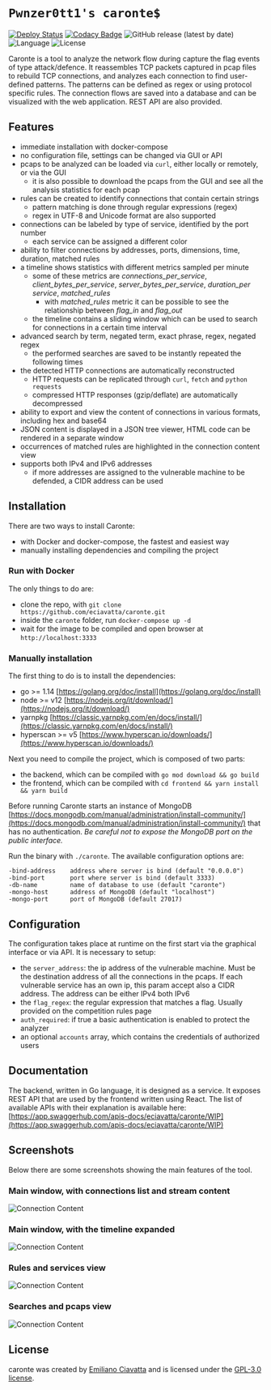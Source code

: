 # `Pwnzer0tt1's caronte$`

[![Deploy Status](https://github.com/pwnzer0tt1/caronte/actions/workflows/deploy.yml/badge.svg)](https://github.com/pwnzer0tt1/caronte/actions/workflows/deploy.yml)
[![Codacy Badge](https://api.codacy.com/project/badge/Grade/009dca44f4da4118a20aed2b9b7610c0)](https://www.codacy.com/manual/pwnzer0tt1/caronte?utm_source=github.com&amp;utm_medium=referral&amp;utm_content=pwnzer0tt1/caronte&amp;utm_campaign=Badge_Grade)
![GitHub release (latest by date)](https://img.shields.io/github/v/tag/pwnzer0tt1/caronte)
![Language](https://img.shields.io/badge/language-go-blue)
![License](https://img.shields.io/github/license/pwnzer0tt1/caronte)

Caronte is a tool to analyze the network flow during capture the flag events of type attack/defence.
It reassembles TCP packets captured in pcap files to rebuild TCP connections, and analyzes each connection to find user-defined patterns.
The patterns can be defined as regex or using protocol specific rules.
The connection flows are saved into a database and can be visualized with the web application. REST API are also provided.

## Features
-   immediate installation with docker-compose
-   no configuration file, settings can be changed via GUI or API
-   pcaps to be analyzed can be loaded via `curl`, either locally or remotely, or via the GUI
    -   it is also possible to download the pcaps from the GUI and see all the analysis statistics for each pcap
-   rules can be created to identify connections that contain certain strings
    -   pattern matching is done through regular expressions (regex)
    -   regex in UTF-8 and Unicode format are also supported
-   connections can be labeled by type of service, identified by the port number
    -   each service can be assigned a different color
-   ability to filter connections by addresses, ports, dimensions, time, duration, matched rules
-   a timeline shows statistics with different metrics sampled per minute
    -   some of these metrics are *connections_per_service*, *client_bytes_per_service*, *server_bytes_per_service*, *duration_per service*, *matched_rules*
        -   with *matched_rules* metric it can be possible to see the relationship between *flag_in* and *flag_out*
    -   the timeline contains a sliding window which can be used to search for connections in a certain time interval
-   advanced search by term, negated term, exact phrase, regex, negated regex
    -   the performed searches are saved to be instantly repeated the following times
-   the detected HTTP connections are automatically reconstructed
    -   HTTP requests can be replicated through `curl`, `fetch` and `python requests`
    -   compressed HTTP responses (gzip/deflate) are automatically decompressed
-   ability to export and view the content of connections in various formats, including hex and base64
-   JSON content is displayed in a JSON tree viewer, HTML code can be rendered in a separate window
-   occurrences of matched rules are highlighted in the connection content view
-   supports both IPv4 and IPv6 addresses
    -   if more addresses are assigned to the vulnerable machine to be defended, a CIDR address can be used

## Installation
There are two ways to install Caronte:
-   with Docker and docker-compose, the fastest and easiest way
-   manually installing dependencies and compiling the project

### Run with Docker
The only things to do are:
-   clone the repo, with `git clone https://github.com/eciavatta/caronte.git`
-   inside the `caronte` folder, run `docker-compose up -d`
-   wait for the image to be compiled and open browser at `http://localhost:3333`

### Manually installation
The first thing to do is to install the dependencies:
-   go >= 1.14 [https://golang.org/doc/install](https://golang.org/doc/install)
-   node >= v12 [https://nodejs.org/it/download/](https://nodejs.org/it/download/)
-   yarnpkg [https://classic.yarnpkg.com/en/docs/install/](https://classic.yarnpkg.com/en/docs/install/)
-   hyperscan >= v5 [https://www.hyperscan.io/downloads/](https://www.hyperscan.io/downloads/)

Next you need to compile the project, which is composed of two parts:
-   the backend, which can be compiled with `go mod download && go build`
-   the frontend, which can be compiled with `cd frontend && yarn install && yarn build`

Before running Caronte starts an instance of MongoDB [https://docs.mongodb.com/manual/administration/install-community/](https://docs.mongodb.com/manual/administration/install-community/) that has no authentication. _Be careful not to expose the MongoDB port on the public interface._

Run the binary with `./caronte`. The available configuration options are:
```text
-bind-address    address where server is bind (default "0.0.0.0")
-bind-port       port where server is bind (default 3333)
-db-name         name of database to use (default "caronte")
-mongo-host      address of MongoDB (default "localhost")
-mongo-port      port of MongoDB (default 27017)
```

## Configuration
The configuration takes place at runtime on the first start via the graphical interface or via API. It is necessary to setup:
-   the `server_address`: the ip address of the vulnerable machine. Must be the destination address of all the connections in the pcaps. If each vulnerable service has an own ip, this param accept also a CIDR address. The address can be either IPv4 both IPv6
-   the `flag_regex`: the regular expression that matches a flag. Usually provided on the competition rules page
-   `auth_required`: if true a basic authentication is enabled to protect the analyzer
-   an optional `accounts` array, which contains the credentials of authorized users

## Documentation
The backend, written in Go language, it is designed as a service. It exposes REST API that are used by the frontend written using React. The list of available APIs with their explanation is available here: [https://app.swaggerhub.com/apis-docs/eciavatta/caronte/WIP](https://app.swaggerhub.com/apis-docs/eciavatta/caronte/WIP)

## Screenshots
Below there are some screenshots showing the main features of the tool.

### Main window, with connections list and stream content
![Connection Content](https://raw.githubusercontent.com/eciavatta/caronte/main/frontend/screenshots/main.png)

### Main window, with the timeline expanded
![Connection Content](https://raw.githubusercontent.com/eciavatta/caronte/main/frontend/screenshots/main2.png)

### Rules and services view
![Connection Content](https://raw.githubusercontent.com/eciavatta/caronte/main/frontend/screenshots/rules_services.png)

### Searches and pcaps view
![Connection Content](https://raw.githubusercontent.com/eciavatta/caronte/main/frontend/screenshots/searches_pcaps.png)

## License
caronte was created by [Emiliano Ciavatta](https://eciavatta.dev) and is licensed under the [GPL-3.0 license](LICENSE).
